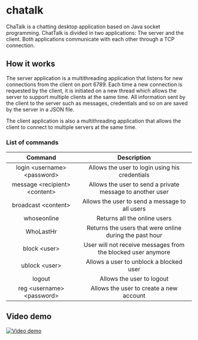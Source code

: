 # chatalk
ChaTalk is a chatting desktop application based on Java socket programming.
ChatTalk is divided in two applications: The server and the client. Both applications communicate with each other through a TCP connection.

## How it works
The server application is a multithreading application that listens for new connections from the client on port 6789. Each time a new connection is requested by the client, it is initiated on a new thread which allows the server to support multiple clients at the same time.
All information sent by the client to the server such as messages, credentials and so on are saved by the server in a JSON file.

The client application is also a multithreading application that allows the client to connect to multiple servers at the same time.

### List of commands

|            Command            |                          Description                         |
|:-----------------------------:|:------------------------------------------------------------:|
|  login &lt;username> &lt;password&gt;  |        Allows the user to login using his credentials        |
| message &lt;recipient> &lt;content&gt; |   Allows the user to send a private message to another user  |
|      broadcast &lt;content&gt;     |        Allows the user to send a message to all users        |
|          whoseonline          |                 Returns all the online users                 |
|           WhoLastHr           |    Returns the users that were online during the past hour   |
|          block &lt;user&gt;        | User will not receive messages from the blocked user anymore |
|         ublock &lt;user&gt;         |            Allows a user to unblock a blocked user           |
|             logout            |                   Allows the user to logout                  |
|   reg &lt;username> &lt;password&gt;   |            Allows the user to create a new account           |
  
  ## Video demo
[![Video demo](https://img.youtube.com/vi/r40r4Hu6Kaw/0.jpg)](https://www.youtube.com/watch?v=r40r4Hu6Kaw)
